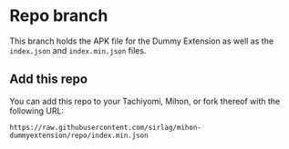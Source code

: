 # Repo branch

This branch holds the APK file for the Dummy Extension as well as the `index.json` and
`index.min.json` files.

## Add this repo

You can add this repo to your Tachiyomi, Mihon, or fork thereof with the following URL:

```text
https://raw.githubusercontent.com/sirlag/mihon-dummyextension/repo/index.min.json
```
